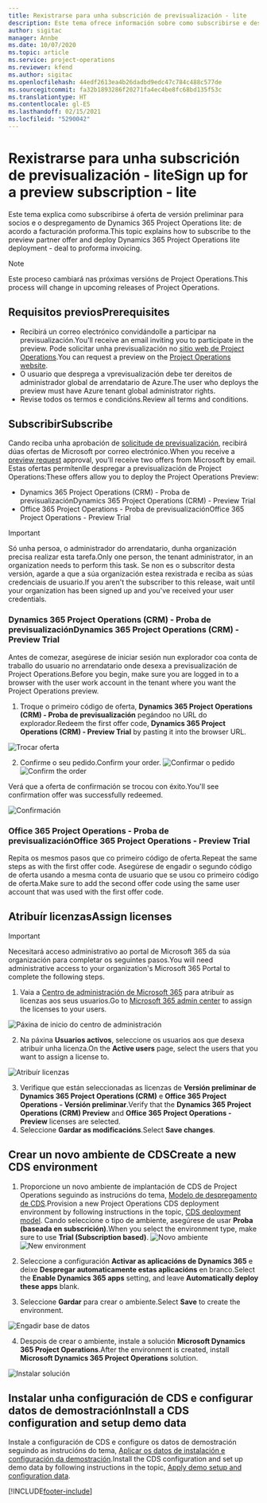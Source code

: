 ```yaml
---
title: Rexistrarse para unha subscrición de previsualización - lite
description: Este tema ofrece información sobre como subscribirse e despregar o despregamento de Project Operations lite - de acordo a facturación proforma.
author: sigitac
manager: Annbe
ms.date: 10/07/2020
ms.topic: article
ms.service: project-operations
ms.reviewer: kfend
ms.author: sigitac
ms.openlocfilehash: 44edf2613ea4b26dadbd9edc47c784c488c577de
ms.sourcegitcommit: fa32b1893286f20271fa4ec4be8fc68bd135f53c
ms.translationtype: HT
ms.contentlocale: gl-ES
ms.lasthandoff: 02/15/2021
ms.locfileid: "5290042"
---
```

# <a name="sign-up-for-a-preview-subscription---lite"></a><span data-ttu-id="a1d3e-103">Rexistrarse para unha subscrición de previsualización - lite</span><span class="sxs-lookup"><span data-stu-id="a1d3e-103">Sign up for a preview subscription - lite</span></span> 

<span data-ttu-id="a1d3e-104">Este tema explica como subscribirse á oferta de versión preliminar para socios e o despregamento de Dynamics 365 Project Operations lite: de acordo a facturación proforma.</span><span class="sxs-lookup"><span data-stu-id="a1d3e-104">This topic explains how to subscribe to the preview partner offer and deploy Dynamics 365 Project Operations lite deployment - deal to proforma invoicing.</span></span>

> [!NOTE]
> <span data-ttu-id="a1d3e-105">Este proceso cambiará nas próximas versións de Project Operations.</span><span class="sxs-lookup"><span data-stu-id="a1d3e-105">This process will change in upcoming releases of Project Operations.</span></span>

## <a name="prerequisites"></a><span data-ttu-id="a1d3e-106">Requisitos previos</span><span class="sxs-lookup"><span data-stu-id="a1d3e-106">Prerequisites</span></span>

- <span data-ttu-id="a1d3e-107">Recibirá un correo electrónico convidándolle a participar na previsualización.</span><span class="sxs-lookup"><span data-stu-id="a1d3e-107">You'll receive an email inviting you to participate in the preview.</span></span> <span data-ttu-id="a1d3e-108">Pode solicitar unha previsualización no [sitio web de Project Operations](https://dynamics.microsoft.com/en-us/project-operations/overview/).</span><span class="sxs-lookup"><span data-stu-id="a1d3e-108">You can request a preview on the [Project Operations website](https://dynamics.microsoft.com/en-us/project-operations/overview/).</span></span>
- <span data-ttu-id="a1d3e-109">O usuario que desprega a vprevisualización debe ter dereitos de administrador global de arrendatario de Azure.</span><span class="sxs-lookup"><span data-stu-id="a1d3e-109">The user who deploys the preview must have Azure tenant global administrator rights.</span></span>
- <span data-ttu-id="a1d3e-110">Revise todos os termos e condicións.</span><span class="sxs-lookup"><span data-stu-id="a1d3e-110">Review all terms and conditions.</span></span>

## <a name="subscribe"></a><span data-ttu-id="a1d3e-111">Subscribir</span><span class="sxs-lookup"><span data-stu-id="a1d3e-111">Subscribe</span></span>

<span data-ttu-id="a1d3e-112">Cando reciba unha aprobación de [solicitude de previsualización](https://forms.office.com/FormsPro/Pages/ResponsePage.aspx?id=v4j5cvGGr0GRqy180BHbR56j8lZs0FdAvwT75_WNFyxUMkRDV1NYQU5TNjE2VjhKOVBUNVg2R0s1NC4u), recibirá dúas ofertas de Microsoft por correo electrónico.</span><span class="sxs-lookup"><span data-stu-id="a1d3e-112">When you receive a [preview request](https://forms.office.com/FormsPro/Pages/ResponsePage.aspx?id=v4j5cvGGr0GRqy180BHbR56j8lZs0FdAvwT75_WNFyxUMkRDV1NYQU5TNjE2VjhKOVBUNVg2R0s1NC4u) approval, you'll receive two offers from Microsoft by email.</span></span> <span data-ttu-id="a1d3e-113">Estas ofertas permítenlle despregar a previsualización de Project Operations:</span><span class="sxs-lookup"><span data-stu-id="a1d3e-113">These offers allow you to deploy the Project Operations Preview:</span></span>

- <span data-ttu-id="a1d3e-114">Dynamics 365 Project Operations (CRM) - Proba de previsualización</span><span class="sxs-lookup"><span data-stu-id="a1d3e-114">Dynamics 365 Project Operations (CRM) - Preview Trial</span></span>
- <span data-ttu-id="a1d3e-115">Office 365 Project Operations - Proba de previsualización</span><span class="sxs-lookup"><span data-stu-id="a1d3e-115">Office 365 Project Operations - Preview Trial</span></span>

> [!IMPORTANT]
> <span data-ttu-id="a1d3e-116">Só unha persoa, o administrador do arrendatario, dunha organización precisa realizar esta tarefa.</span><span class="sxs-lookup"><span data-stu-id="a1d3e-116">Only one person, the tenant administrator, in an organization needs to perform this task.</span></span> <span data-ttu-id="a1d3e-117">Se non es o subscritor desta versión, agarde a que a súa organización estea rexistrada e reciba as súas credenciais de usuario.</span><span class="sxs-lookup"><span data-stu-id="a1d3e-117">If you aren't the subscriber to this release, wait until your organization has been signed up and you've received your user credentials.</span></span>

### <a name="dynamics-365-project-operations-crm---preview-trial"></a><span data-ttu-id="a1d3e-118">Dynamics 365 Project Operations (CRM) - Proba de previsualización</span><span class="sxs-lookup"><span data-stu-id="a1d3e-118">Dynamics 365 Project Operations (CRM) - Preview Trial</span></span> 

<span data-ttu-id="a1d3e-119">Antes de comezar, asegúrese de iniciar sesión nun explorador coa conta de traballo do usuario no arrendatario onde desexa a previsualización de Project Operations.</span><span class="sxs-lookup"><span data-stu-id="a1d3e-119">Before you begin, make sure you are logged in to a browser with the user work account in the tenant where you want the Project Operations preview.</span></span>

1. <span data-ttu-id="a1d3e-120">Troque o primeiro código de oferta, **Dynamics 365 Project Operations (CRM) - Proba de previsualización** pegándoo no URL do explorador.</span><span class="sxs-lookup"><span data-stu-id="a1d3e-120">Redeem the first offer code, **Dynamics 365 Project Operations (CRM) - Preview Trial** by pasting it into the browser URL.</span></span>

![Trocar oferta](./media/16RedeemFirstOfferNew.png)

2. <span data-ttu-id="a1d3e-122">Confirme o seu pedido.</span><span class="sxs-lookup"><span data-stu-id="a1d3e-122">Confirm your order.</span></span>
<span data-ttu-id="a1d3e-123">![Confirmar o pedido](./media/17ConfirmOrderNew.png)</span><span class="sxs-lookup"><span data-stu-id="a1d3e-123">![Confirm the order](./media/17ConfirmOrderNew.png)</span></span>

<span data-ttu-id="a1d3e-124">Verá que a oferta de confirmación se trocou con éxito.</span><span class="sxs-lookup"><span data-stu-id="a1d3e-124">You'll see confirmation offer was successfully redeemed.</span></span>

![Confirmación](./media/18OrderConfirmationNew.png)

### <a name="office-365-project-operations---preview-trial"></a><span data-ttu-id="a1d3e-126">Office 365 Project Operations - Proba de previsualización</span><span class="sxs-lookup"><span data-stu-id="a1d3e-126">Office 365 Project Operations - Preview Trial</span></span>

<span data-ttu-id="a1d3e-127">Repita os mesmos pasos que co primeiro código de oferta.</span><span class="sxs-lookup"><span data-stu-id="a1d3e-127">Repeat the same steps as with the first offer code.</span></span> <span data-ttu-id="a1d3e-128">Asegúrese de engadir o segundo código de oferta usando a mesma conta de usuario que se usou co primeiro código de oferta.</span><span class="sxs-lookup"><span data-stu-id="a1d3e-128">Make sure to add the second offer code using the same user account that was used with the first offer code.</span></span>

## <a name="assign-licenses"></a><span data-ttu-id="a1d3e-129">Atribuír licenzas</span><span class="sxs-lookup"><span data-stu-id="a1d3e-129">Assign licenses</span></span>

> [!IMPORTANT]
> <span data-ttu-id="a1d3e-130">Necesitará acceso administrativo ao portal de Microsoft 365 da súa organización para completar os seguintes pasos.</span><span class="sxs-lookup"><span data-stu-id="a1d3e-130">You will need administrative access to your organization's Microsoft 365 Portal to complete the following steps.</span></span>


1. <span data-ttu-id="a1d3e-131">Vaia a [Centro de administración de Microsoft 365](https://portal.office.com/) para atribuír as licenzas aos seus usuarios.</span><span class="sxs-lookup"><span data-stu-id="a1d3e-131">Go to [Microsoft 365 admin center](https://portal.office.com/) to assign the licenses to your users.</span></span>

![Páxina de inicio do centro de administración](./media/14AdminPortal.png)

2. <span data-ttu-id="a1d3e-133">Na páxina **Usuarios activos**, seleccione os usuarios aos que desexa atribuír unha licenza.</span><span class="sxs-lookup"><span data-stu-id="a1d3e-133">On the **Active users** page, select the users that you want to assign a license to.</span></span>

![Atribuír licenzas](./media/15AssignLicenses.png)

3. <span data-ttu-id="a1d3e-135">Verifique que están seleccionadas as licenzas de **Versión preliminar de Dynamics 365 Project Operations (CRM)** e **Office 365 Project Operations - Versión preliminar**.</span><span class="sxs-lookup"><span data-stu-id="a1d3e-135">Verify that the **Dynamics 365 Project Operations (CRM) Preview** and **Office 365 Project Operations - Preview** licenses are selected.</span></span> 
4. <span data-ttu-id="a1d3e-136">Seleccione **Gardar as modificacións**.</span><span class="sxs-lookup"><span data-stu-id="a1d3e-136">Select **Save changes**.</span></span>

## <a name="create-a-new-cds-environment"></a><span data-ttu-id="a1d3e-137">Crear un novo ambiente de CDS</span><span class="sxs-lookup"><span data-stu-id="a1d3e-137">Create a new CDS environment</span></span>

1. <span data-ttu-id="a1d3e-138">Proporcione un novo ambiente de implantación de CDS de Project Operations seguindo as instrucións do tema, [Modelo de despregamento de CDS](lite-deployment.md).</span><span class="sxs-lookup"><span data-stu-id="a1d3e-138">Provision a new Project Operations CDS deployment environment by following instructions in the topic, [CDS deployment model](lite-deployment.md).</span></span> <span data-ttu-id="a1d3e-139">Cando seleccione o tipo de ambiente, asegúrese de usar **Proba (baseada en subscrición)**.</span><span class="sxs-lookup"><span data-stu-id="a1d3e-139">When you select the environment type, make sure to use **Trial (Subscription based)**.</span></span>
<span data-ttu-id="a1d3e-140">![Novo ambiente](./media/19CreateEnvironment.png)</span><span class="sxs-lookup"><span data-stu-id="a1d3e-140">![New environment](./media/19CreateEnvironment.png)</span></span>

2. <span data-ttu-id="a1d3e-141">Seleccione a configuración **Activar as aplicacións de Dynamics 365** e deixe **Despregar automaticamente estas aplicacións** en branco.</span><span class="sxs-lookup"><span data-stu-id="a1d3e-141">Select the **Enable Dynamics 365 apps** setting, and leave **Automatically deploy these apps** blank.</span></span>  
3. <span data-ttu-id="a1d3e-142">Seleccione **Gardar** para crear o ambiente.</span><span class="sxs-lookup"><span data-stu-id="a1d3e-142">Select **Save** to create the environment.</span></span>

![Engadir base de datos](./media/20CreateEnvironment1.png)

4. <span data-ttu-id="a1d3e-144">Despois de crear o ambiente, instale a solución **Microsoft Dynamics 365 Project Operations**.</span><span class="sxs-lookup"><span data-stu-id="a1d3e-144">After the environment is created, install **Microsoft Dynamics 365 Project Operations** solution.</span></span> 

![Instalar solución](./media/21InstallSolution.png)

## <a name="install-a-cds-configuration-and-setup-demo-data"></a><span data-ttu-id="a1d3e-146">Instalar unha configuración de CDS e configurar datos de demostración</span><span class="sxs-lookup"><span data-stu-id="a1d3e-146">Install a CDS configuration and setup demo data</span></span>

<span data-ttu-id="a1d3e-147">Instale a configuración de CDS e configure os datos de demostración seguindo as instrucións do tema, [Aplicar os datos de instalación e configuración da demostración](lite-apply-demo-setup-config-data.md).</span><span class="sxs-lookup"><span data-stu-id="a1d3e-147">Install the CDS configuration and set up demo data by following instructions in the topic, [Apply demo setup and configuration data](lite-apply-demo-setup-config-data.md).</span></span>


[!INCLUDE[footer-include](../includes/footer-banner.md)]